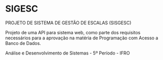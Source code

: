 # SIGESC

PROJETO DE SISTEMA DE GESTÃO DE ESCALAS (SISGESC)

Projeto de uma API para sistema web, como parte dos requisitos necessários para a aprovação na matéria de Programação com Acesso a Banco de Dados.

Análise e Desenvolvimento de Sistemas - 5º Período - IFRO
